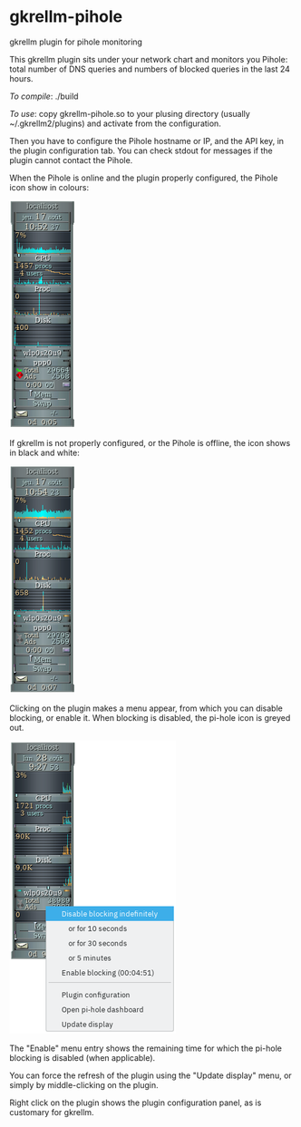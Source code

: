 # gkrellm-pihole
gkrellm plugin for pihole monitoring

This gkrellm plugin sits under your network chart and monitors you Pihole:
total number of DNS queries and numbers of blocked queries in the last 24 hours.

*To compile*:
./build

*To use*:
copy gkrellm-pihole.so to your plusing directory (usually ~/.gkrellm2/plugins) and activate from the configuration.

Then you have to configure the Pihole hostname or IP, and the API key, in the plugin configuration tab.
You can check stdout for messages if the plugin cannot contact the Pihole.

When the Pihole is online and the plugin properly configured, the Pihole icon show in colours:

![pihole online](docs/gkrellm-pihole-online.png)

If gkrellm is not properly configured, or the Pihole is offline, the icon shows in black and white:

![pihole offline](docs/gkrellm-pihole-offline.png)

Clicking on the plugin makes a menu appear, from which you can disable blocking, or enable it. When blocking is disabled, the pi-hole icon is greyed out.

![pihole menu](docs/gkrellm-pihole-menu.png)

The "Enable" menu entry shows the remaining time for which the pi-hole blocking is disabled (when applicable).

You can force the refresh of the plugin using the "Update display" menu, or simply by middle-clicking on the plugin.

Right click on the plugin shows the plugin configuration panel, as is customary for gkrellm.


